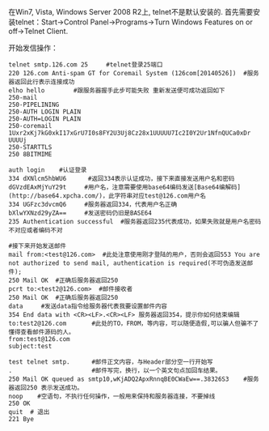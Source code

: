 在Win7, Vista, Windows Server 2008 R2上, telnet不是默认安装的. 
首先需要安装telnet：Start->Control Panel->Programs->Turn Windows Features on or off->Telnet Client.

开始发信操作：

	telnet smtp.126.com 25     #telnet登录25端口
	220 126.com Anti-spam GT for Coremail System (126com[20140526])  #服务器返回此行表示连接成功
	elho hello        #跟服务器握手此步可能失败 重新发送便可成功返回如下
	250-mail
	250-PIPELINING
	250-AUTH LOGIN PLAIN
	250-AUTH=LOGIN PLAIN
	250-coremail 1Uxr2xKj7kG0xkI17xGrU7I0s8FY2U3Uj8Cz28x1UUUUU7Ic2I0Y2Ur1NfnQUCa0xDr
	UUUUj
	250-STARTTLS
	250 8BITMIME

	auth login    #认证登录
	334 dXNlcm5hbWU6      #返回334表示认证成功，接下来直接发送用户名和密码
	dGVzdEAxMjYuY29t     #用户名，注意需要使用base64编码发送[Base64编解码](http://base64.xpcha.com/)，此字符串对应test@126.com用户名
	334 UGFzc3dvcmQ6     #服务器返回334，代表用户名正确
	bXlwYXNzd29yZA==     #发送密码仍旧是BASE64
	235 Authentication successful  #服务器返回235代表成功，如果失败就是用户名密码不对应或者编码不对

	#接下来开始发送邮件
	mail from:<test@126.com>  #此处注意使用刚才登陆的用户，否则会返回553 You are not authorized to send mail, authentication is required(不可伪造发送邮件);
	250 Mail OK  #正确后服务器返回250
	pcrt to:<test2@126.com>  #邮件接收者
	250 Mail OK  #正确后服务器返回250
	data     #发送data指令给服务器代表我要设置邮件内容
	354 End data with <CR><LF>.<CR><LF> 服务器返回354，提示你如何结束编辑
	to:test2@126.com       #此处的TO，FROM，等内容，可以随便造假,可以骗人但骗不了懂得查看邮件源码的人。
	from:test@126.com
	subject:test

	test telnet smtp.      #邮件正文内容，与Header部分空一行开始写
	.                      #邮件写完，换行，以一个英文句点加回车结果。
	250 Mail OK queued as smtp10,wKjADQ2ApxRnnqBE0CWaEw==.38326S3    #服务器返回250 表示发送成功。
	noop    #空语句，不执行任何操作，一般用来保持和服务器连接，不要掉线
	250 OK
	quit  # 退出
	221 Bye


